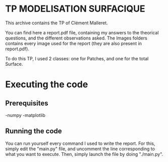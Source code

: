 # TP MODELISATION SURFACIQUE

This archive contains the TP of Clément Malleret.

You can find here a report.pdf file, containing my answers to the theorical questions, and the
different observations asked.
The Images folders contains every image used for the report (they are also present in report.pdf).

To do this TP, I used 2 classes: one for Patches, and one for the total Surface.

# Executing the code

## Prerequisites
-numpy
-matplotlib

## Running the code
You can run yourself every command I used to write the report.
For this, simply edit the "main.py" file, and uncomment the line corresponding to what you want
to execute. Then, simply launch the file by doing "./main.py".
